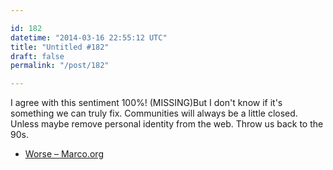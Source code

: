```yaml
---

id: 182
datetime: "2014-03-16 22:55:12 UTC"
title: "Untitled #182"
draft: false
permalink: "/post/182"

---
```


I agree with this sentiment 100%! (MISSING)But I don't know if it's something we can truly fix. Communities will always be a little closed. Unless maybe remove personal identity from the web. Throw us back to the 90s. 

 
 * [Worse – Marco.org](http://www.marco.org/2014/03/15/worse)



